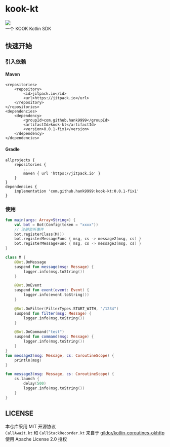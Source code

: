 # kook-kt
[![](https://jitpack.io/v/hank9999/kook-kt.svg)](https://jitpack.io/#hank9999/kook-kt)  
一个 KOOK Kotlin SDK  
## 快速开始
### 引入依赖
#### Maven
```
<repositories>
    <repository>
        <id>jitpack.io</id>
        <url>https://jitpack.io</url>
    </repository>
</repositories>
<dependencies>
    <dependency>
        <groupId>com.github.hank9999</groupId>
        <artifactId>kook-kt</artifactId>
        <version>0.0.1-fix1</version>
    </dependency>
</dependencies>
```
#### Gradle
```
allprojects {
    repositories {
        ...
        maven { url 'https://jitpack.io' }
    }
}
dependencies {
    implementation 'com.github.hank9999:kook-kt:0.0.1-fix1'
}
```
### 使用
```kotlin
fun main(args: Array<String>) {
    val bot = Bot(Config(token = "xxxx"))
    // 注册监听事件
    bot.registerClass(M())
    bot.registerMessageFunc { msg, cs -> message2(msg, cs) }
    bot.registerMessageFunc { msg, cs -> message3(msg, cs) }
}

class M {
    @Bot.OnMessage
    suspend fun message(msg: Message) {
        logger.info(msg.toString())
    }

    @Bot.OnEvent
    suspend fun event(event: Event) {
        logger.info(event.toString())
    }

    @Bot.OnFilter(FilterTypes.START_WITH, "/1234")
    suspend fun filter(msg: Message) {
        logger.info(msg.toString())
    }

    @Bot.OnCommand("test")
    suspend fun command(msg: Message) {
        logger.info(msg.toString())
    }
}
fun message2(msg: Message, cs: CoroutineScope) {
    println(msg)
}

fun message3(msg: Message, cs: CoroutineScope) {
    cs.launch {
        delay(500)
        logger.info(msg.toString())
    }
}
```
## LICENSE
本仓库采用 MIT 开源协议  
`CallAwait.kt` 和 `CallStackRecorder.kt` 来自于 [gildor/kotlin-coroutines-okhttp](https://github.com/gildor/kotlin-coroutines-okhttp) 使用 Apache License 2.0 授权